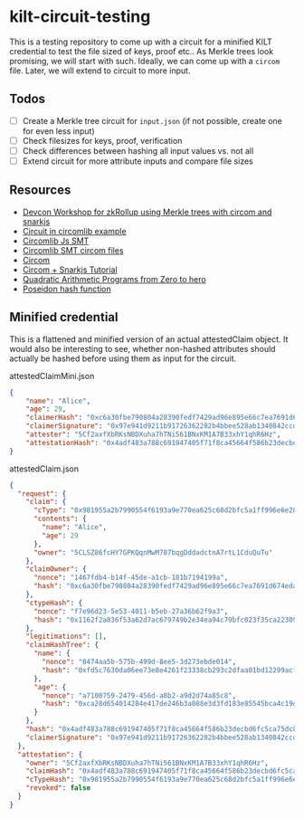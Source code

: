# kilt-circuit-testing
This is a testing repository to come up with a circuit for a minified KILT credential to test the file sized of keys, proof etc.. As Merkle trees look promising, we will start with such. Ideally, we can come up with a `circom` file. Later, we will extend to circuit to more input.

## Todos
- [ ] Create a Merkle tree circuit for `input.json` (if not possible, create one for even less input)
- [ ] Check filesizes for keys, proof, verification
- [ ] Check differences between hashing all input values vs. not all
- [ ] Extend circuit for more attribute inputs and compare file sizes

## Resources
- [Devcon Workshop for zkRollup using Merkle trees with circom and snarkjs](https://keen-noyce-c29dfa.netlify.com/#0)
- [Circuit in circomlib example](https://github.com/DalaiLlaama/snappframes/tree/master/circuits)
- [Circomlib Js SMT](https://github.com/iden3/circomlib/blob/master/src/smt.js)
- [Circomlib SMT circom files](https://github.com/iden3/circomlib/tree/master/circuits/smt)
- [Circom](https://github.com/iden3/circom)
- [Circom + Snarkjs Tutorial](https://github.com/iden3/circom/blob/master/TUTORIAL.md)
- [Quadratic Arithmetic Programs from Zero to hero](https://medium.com/@VitalikButerin/quadratic-arithmetic-programs-from-zero-to-hero-f6d558cea649)
- [Poseidon hash function](https://eprint.iacr.org/2019/458.pdf)

## Minified credential

This is a flattened and minified version of an actual attestedClaim object. It would also be interesting to see, whether non-hashed attributes should actually be hashed before using them as input for the circuit.

attestedClaimMini.json
```json
{
    "name": "Alice",
    "age": 29,
    "claimerHash": "0xc6a30fbe790804a28390fedf7429ad96e895e66c7ea7691d674edaaf0f80d8ee",
    "claimerSignature": "0x97e941d9211b91726362282b4bbee528ab1340842ccd44b083dc732a6a8b44cc8813c0a2dd72dafd39b68ada5d7ec92b99190a8e5e1ed7750d7f4c73f35d0f0f",
    "attester": "5Cf2axfXbRKsNBDXuha7hTNi561BNxKM1A7B33xhY1qhR6Hz",
    "attestationHash": "0x4adf483a788c691947405f71f8ca45664f586b23decbd6fc5ca75dc8fc36a67e",
}
```

attestedClaim.json
```json
{
  "request": {
    "claim": {
      "cType": "0x981955a2b7990554f6193a9e770ea625c68d2bfc5a1ff996e6e28d2a620fae16",
      "contents": {
        "name": "Alice",
        "age": 29
      },
      "owner": "5CLSZ86fcHY7GPKQqnMwM787bqgDddadctnA7rtL1CduQuTu"
    },
    "claimOwner": {
      "nonce": "1467fdb4-b14f-45de-a1cb-181b7194199a",
      "hash": "0xc6a30fbe790804a28390fedf7429ad96e895e66c7ea7691d674edaaf0f80d8ee"
    },
    "ctypeHash": {
      "nonce": "f7e96d23-5e53-4011-b5eb-27a36b62f9a3",
      "hash": "0x1162f2a836f53a62d7ac679749b2e34ea94c79bfc023f35ca223099bccaeccb3"
    },
    "legitimations": [],
    "claimHashTree": {
      "name": {
        "nonce": "0474aa5b-575b-499d-8ee5-3d273ebde014",
        "hash": "0xfd5c7630da06ee73e8e4261f23338cb293c2dfaa01bd12299acf0f15cb95f4a5"
      },
      "age": {
        "nonce": "a7100759-2479-456d-a8b2-a9d2d74a85c8",
        "hash": "0xca28d654014284e417de246b3a088e3d3fd183e85545bca4c19d489e73809c2a"
      }
    },
    "hash": "0x4adf483a788c691947405f71f8ca45664f586b23decbd6fc5ca75dc8fc36a67e",
    "claimerSignature": "0x97e941d9211b91726362282b4bbee528ab1340842ccd44b083dc732a6a8b44cc8813c0a2dd72dafd39b68ada5d7ec92b99190a8e5e1ed7750d7f4c73f35d0f0f"
  },
  "attestation": {
    "owner": "5Cf2axfXbRKsNBDXuha7hTNi561BNxKM1A7B33xhY1qhR6Hz",
    "claimHash": "0x4adf483a788c691947405f71f8ca45664f586b23decbd6fc5ca75dc8fc36a67e",
    "cTypeHash": "0x981955a2b7990554f6193a9e770ea625c68d2bfc5a1ff996e6e28d2a620fae16",
    "revoked": false
  }
}
```

